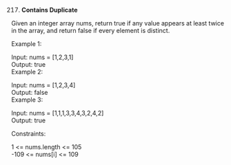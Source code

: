 217. **Contains Duplicate**

Given an integer array nums, return true if any value appears at least twice in the array, and return false if every element is distinct.<br>

 

Example 1:<br>

Input: nums = [1,2,3,1]<br>
Output: true<br>
Example 2:<br>

Input: nums = [1,2,3,4]<br>
Output: false<br>
Example 3:<br>

Input: nums = [1,1,1,3,3,4,3,2,4,2]<br>
Output: true<br>
 

Constraints:<br>

1 <= nums.length <= 105<br>
-109 <= nums[i] <= 109
